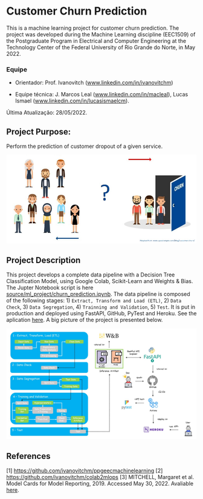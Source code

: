 # Customer Churn Prediction
This is a machine learning project for customer churn prediction.
The project was developed during the Machine Learning discipline (EEC1509) of the Postgraduate Program in Electrical and Computer Engineering at the Technology Center of the Federal University of Rio Grande do Norte, in May 2022.

### Equipe
 - Orientador: 
Prof. Ivanovitch (www.linkedin.com/in/ivanovitchm)

 - Equipe técnica: 
J. Marcos Leal (www.linkedin.com/in/macleal), Lucas Ismael (www.linkedin.com/in/lucasismaelcm).

Última Atualização: 28/05/2022.

## Project Purpose:
Perform the prediction of customer dropout of a given service.

<center><img width="800" src="images/churn.jpg"></center>

## Project Description
This project develops a complete data pipeline with a Decision Tree Classification Model, using Google Colab, Scikit-Learn and Weights & Bias. The Jupter Notebook script is here [source/ml_project/churn_prediction.ipynb](https://github.com/jmacleal/customer_churn_prediction/blob/main/source/ml_project/churn_prediction.ipynb).
The data pipeline is composed of the following stages: 1) ``Extract, Transform and Load (ETL)``, 2) ``Data Check``, 3) ``Data Segregation``, 4) ``Trainning and Validation``, 5) ``Test``.
It is put in production and deployed using FastAPI, GitHub, PyTest and Heroku. See the aplication [here](https://customer--churn--prediction.herokuapp.com/docs).
A big picture of the project is presented below.

<center><img width="800" src="images/bigPicture.jpg"></center>

## References
[1] https://github.com/ivanovitchm/ppgeecmachinelearning
[2] https://github.com/ivanovitchm/colab2mlops
[3] MITCHELL, Margaret et al. Model Cards for Model Reporting, 2019. Accessed May 30, 2022. Avaliable [here](https://arxiv.org/abs/1810.03993).